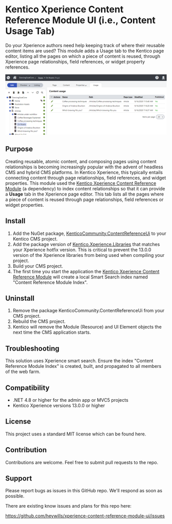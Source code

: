 
# Kentico Xperience Content Reference Module UI (i.e., Content Usage Tab)
Do your Xperience authors need help keeping track of where their reusable content items are used? This module adds a Usage tab to the Kentico page editor, listing all the pages on which a piece of content is reused, through Xperience page relationships, field references, or widget property references.

![Usage tab example](/images/usage-tab.png)

## Purpose
Creating reusable, atomic content, and composing pages using content relationships is becoming increasingly popular with the advent of headless CMS and hybrid CMS platforms. In Kentico Xperience, this typically entails connecting content through page relationships, field references, and widget properties. This module used the [Kentico Xperience Content Reference Module](https://github.com/heywills/xperience-content-reference-module) (a dependency) to index content relationships so that it can provide a **Usage** tab in the Xperience page editor. This tab lists all the pages where a piece of content is reused through page relationships, field references or widget properties.
## Install
1. Add the NuGet package, [KenticoCommunity.ContentReferenceUi](https://github.com/heywills/xperience-content-reference-module-ui) to your Kentico CMS project.
2. Add the package version of [Kentico.Xperience.Libraries](https://www.nuget.org/packages/Kentico.Xperience.Libraries/) that matches your Xperience hotfix version. This is critical to prevent the  13.0.0 version of the Xperience libraries from being used when compiling your project.
3. Build your CMS project.
4. The first time you start the application the [Kentico Xperience Content Reference Module](https://github.com/heywills/xperience-content-reference-module) will create a local Smart Search index named "Content Reference Module Index".

## Uninstall
1. Remove the package KenticoCommunity.ContentReferenceUi from your CMS project.
2. Rebuild the CMS project.
3. Kentico will remove the Module (Resource) and UI Element objects the next time the CMS application starts.

## Troubleshooting
This solution uses Xperience smart search. Ensure the index "Content Reference Module Index" is created, built, and propagated to all members of the web farm.
## Compatibility
* .NET 4.8 or higher for the admin app or MVC5 projects
* Kentico Xperience versions 13.0.0 or higher

## License
This project uses a standard MIT license which can be found here.

## Contribution
Contributions are welcome. Feel free to submit pull requests to the repo.

## Support
Please report bugs as issues in this GitHub repo. We'll respond as soon as possible.

There are existing know issues and plans for this repo here:

https://github.com/heywills/xperience-content-reference-module-ui/issues

